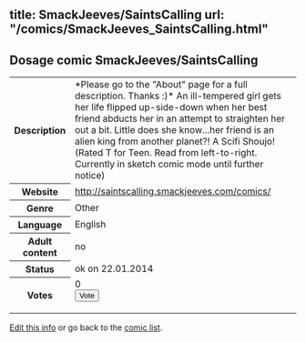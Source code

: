 title: SmackJeeves/SaintsCalling
url: "/comics/SmackJeeves_SaintsCalling.html"
---
Dosage comic SmackJeeves/SaintsCalling
-----------------------------------------

<p id="msg"></p>
<script type="text/javascript">
if (window.location.search === '?edit_info_mail=sent_ok') {
  var elem = document.getElementById("msg");
  elem.innerHTML = 'Edited information sucessfully sent for review, which is usually done daily. Thanks!';
  elem.className = 'ok';
}
</script>
<table class="comicinfo">
<tr>
<th>Description</th><td>*Please go to the &quot;About&quot; page for a full description. Thanks :)* An ill-tempered girl gets her life flipped up-side-down when her best friend abducts her in an attempt to straighten her out a bit. Little does she know...her friend is an alien king from another planet?! A Scifi Shoujo! (Rated T for Teen. Read from left-to-right. Currently in sketch comic mode until further notice)</td>
</tr>
<tr>
<th>Website</th><td><a href="http://saintscalling.smackjeeves.com/comics/">http://saintscalling.smackjeeves.com/comics/</a></td>
</tr>
<tr>
<th>Genre</th><td>Other</td>
</tr>
<tr>
<th>Language</th><td>English</td>
</tr>
<tr>
<th>Adult content</th><td>no</td>
</tr>
<tr>
<th>Status</th><td>ok on 22.01.2014</td>
</tr>
<tr>
<th>Votes</th><td>0
<form action="http://gaecounter.appspot.com/count/" method="POST">
<input name="name" type="hidden" value="SmackJeeves_SaintsCalling"/>
<input name="uid" type="hidden" id="voteuid" value=""/>
<input type="submit" value="Vote"/>
</form>
</td>
</tr>
</table>
<script type="text/javascript">
var ua = navigator.userAgent;
document.getElementById("voteuid").value = ua.replace(/[^a-zA-Z0-9\._:]/g , "_");;
</script>

[Edit this info](SmackJeeves_SaintsCalling_edit.html) or go back to the [comic list](../comic-index.html).
